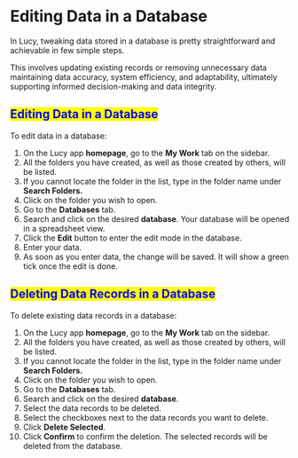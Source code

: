 # Editing Data in a Database

In Lucy, tweaking data stored in a database is pretty straightforward and achievable in few simple steps.

This involves updating existing records or removing unnecessary data maintaining data accuracy, system efficiency, and adaptability, ultimately supporting informed decision-making and data integrity.

## <mark style="color:blue;">Editing Data in a Database</mark>

To edit data in a database:

1. On the Lucy app **homepage**, go to the **My Work** tab on the sidebar.
2. All the folders you have created, as well as those created by others, will be listed.
3. If you cannot locate the folder in the list, type in the folder name under **Search Folders.**
4. Click on the folder you wish to open.
5. Go to the **Databases** tab.
6. Search and click on the desired **database**. Your database will be opened in a spreadsheet view.
7. Click the **Edit** button to enter the edit mode in the database.
8. Enter your data.
9. As soon as you enter data, the change will be saved. It will show a green tick once the edit is done.

## <mark style="color:blue;">Deleting Data Records in a Database</mark>

To delete existing data records in a database:

1. On the Lucy app **homepage**, go to the **My Work** tab on the sidebar.
2. All the folders you have created, as well as those created by others, will be listed.
3. If you cannot locate the folder in the list, type in the folder name under **Search Folders.**
4. Click on the folder you wish to open.
5. Go to the **Databases** tab.
6. Search and click on the desired **database**.
7. Select the data records to be deleted.
8. Select the checkboxes next to the data records you want to delete.
9. Click **Delete Selected**.
10. Click **Confirm** to confirm the deletion. The selected records will be deleted from the database.
